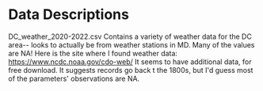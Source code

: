 # Data Descriptions

DC_weather_2020-2022.csv 
Contains a variety of weather data for the DC area-- looks to actually be from weather stations in MD.
Many of the values are NA!
Here is the site where I found weather data: https://www.ncdc.noaa.gov/cdo-web/
It seems to have additional data, for free download. It suggests records go back t the 1800s, but I'd guess most of the parameters' observations are NA.
